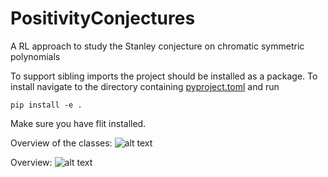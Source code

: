 # PositivityConjectures
A RL approach to study the Stanley conjecture on chromatic symmetric polynomials

To support sibling imports the project should be installed as a package. To install navigate to the directory containing [pyproject.toml](pyproject.toml) and run
```
pip install -e .
```
Make sure you have flit installed.

Overview of the classes:
![alt text](https://github.com/berczig/PositivityConjectures/blob/main/classes.png?raw=true)

Overview:
![alt text](https://github.com/berczig/PositivityConjectures/blob/main/overview.png?raw=true)